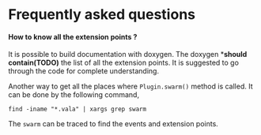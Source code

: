 Frequently asked questions
===========================

#### How to know all the extension points ?
It is possible to build documentation with doxygen. The doxygen ***should contain(TODO)** the list of all the extension points. It is suggested to go through the code for complete understanding.


Another way to get all the places where `Plugin.swarm()` method is called. It can be done by the following command,

```
find -iname "*.vala" | xargs grep swarm
```

The `swarm` can be traced to find the events and extension points.

